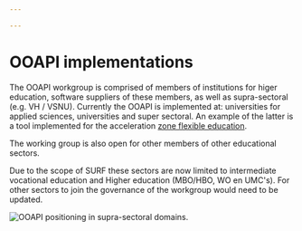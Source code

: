 ```yaml
---

---
```

# OOAPI implementations

The OOAPI workgroup is comprised of members of institutions for higer education, software suppliers of these members, as well as supra-sectoral (e.g. VH / VSNU). Currently the OOAPI is implemented at: universities for applied sciences, universities and super sectoral. An example of the latter is a tool implemented for the acceleration [zone flexible education](https://versnellingsplan.nl/english/zones/flexibilisation/).

The working group is also open for other members of other educational sectors.

Due to the scope of SURF these sectors are now limited to intermediate vocational education and Higher education (MBO/HBO, WO en UMC's). For other sectors to join the governance of the workgroup would need to be updated.

![OOAPI positioning in supra-sectoral domains.](https://github.com/open-education-api/specification/wiki/OOAPIv40_sector_mapping.png)